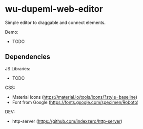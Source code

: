 # wu-dupeml-web-editor

Simple editor to draggable and connect elements.

Demo:
- TODO

## Dependencies

JS Libraries:

- TODO

CSS:

- Material Icons (https://material.io/tools/icons/?style=baseline)
- Font from Google (https://fonts.google.com/specimen/Roboto)

DEV:

- http-server (https://github.com/indexzero/http-server)
